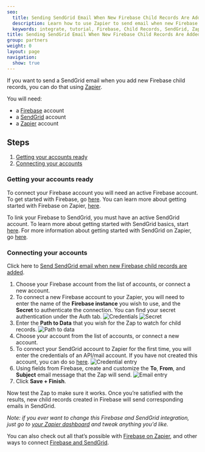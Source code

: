 ```yaml
---
seo:
  title: Sending SendGrid Email When New Firebase Child Records Are Added
  description: Learn how to use Zapier to send email when new Firebase Child Records Are Added.
  keywords: integrate, tutorial, Firebase, Child Records, SendGrid, Zapier
title: Sending SendGrid Email When New Firebase Child Records Are Added
group: partners
weight: 0
layout: page
navigation:
  show: true
---
```


If you want to send a SendGrid email when you add new Firebase child records, you can do that using [Zapier](http://zapier.com).

You will need:

* a [Firebase](http://www.firebase.com) account
* a [SendGrid](http://sendgrid.com) account
* a [Zapier](http://zapier.com) account

## Steps

1. [Getting your accounts ready](#ready)
2. [Connecting your accounts](#connect)

### Getting your accounts ready<a name="ready"></a>


To connect your Firebase account you will need an active Firebase account. To get started with Firebase, go [here](https://www.firebase.com/tutorial/). You can learn more about getting started with Firebase on Zapier, [here](https://zapier.com/help/firebase/#how-get-started-firebase).

To link your Firebase to SendGrid, you must have an active SendGrid account. To learn more about getting started with SendGrid basics, start [here](https://sendgrid.com/docs/api-reference/). For more information about getting started with SendGrid on Zapier, go [here](https://zapier.com/help/sendgrid/#how-get-started-sendgrid).

### Connecting your accounts<a name="connect"></a>

Click here to [Send SendGrid email when new Firebase child records are added](https://zapier.com/zapbook/zaps/3291/send-emails-with-sendgrid-when-new-firebase-child-records-are-added/).

1. Choose your Firebase account from the list of accounts, or connect a new account.
2. To connect a new Firebase account to your Zapier, you will need to enter the name of the **Firebase instance** you wish to use, and the **Secret** to authenticate the connection. You can find your secret authentication under the Auth tab.
![Credentials](https://api.monosnap.com/rpc/file/download?id=mHKxFy2GGk7HAi3GiaWCjnlHFL5AwM)
![Secret](https://api.monosnap.com/rpc/file/download?id=qgDlpkBImMfmQgb8TeQCQEZXNK0wnc)
3. Enter the **Path to Data** that you wish for the Zap to watch for child records.
![Path to data](https://api.monosnap.com/rpc/file/download?id=ftCyfZYQCYwIxgDZ7m61vK9wcdU2F3)
4. Choose your  account from the list of accounts, or connect a new account.
5. To connect your SendGrid account to Zapier for the first time, you will enter the credentials of an API/mail account. If you have not created this account, you can do so [here](https://sendgrid.com/credentials).
![Credential entry](https://api.monosnap.com/rpc/file/download?id=gAajRq9wMKNTN4HyEKzAMosD71ifb8)
6. Using fields from Firebase, create and customize the **To**, **From**, and **Subject** email message that the Zap will send.
![Email entry](https://api.monosnap.com/rpc/file/download?id=z8bVdXOXSPszyLTNfBf0lhSYrPMlcP)
7. Click **Save + Finish**.

Now test the Zap to make sure it works. Once you’re satisfied with the results, new child records created in Firebase will send corresponding emails in SendGrid.

*Note: if you ever want to change this Firebase and SendGrid integration, just go to [your Zapier dashboard](https://zapier.com/app/dashboard) and tweak anything you'd like.*

You can also check out all that’s possible with [Firebase on Zapier](https://zapier.com/zapbook/firebase/), and other ways to connect [Firebase and SendGrid](https://zapier.com/zapbook/firebase/sendgrid).

